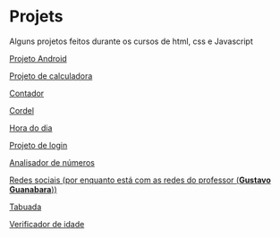 # Projets
 Alguns projetos feitos durante os cursos de html, css e Javascript

<p><a href="https://devrafaelcruz.github.io/Projets/android/index.html">Projeto Android
<p><a href="https://devrafaelcruz.github.io/Projets/calculadora/index.html">Projeto de calculadora
<p><a href="https://devrafaelcruz.github.io/Projets/contador/modelox.html">Contador 
<p><a href="https://devrafaelcruz.github.io/Projets/cordel/index.html">Cordel
<p><a href="https://devrafaelcruz.github.io/Projets/hora-do-dia/modelox.html">Hora do dia
<p><a href="https://devrafaelcruz.github.io/Projets/login/index.html">Projeto de login
<p><a href="https://devrafaelcruz.github.io/Projets/modelo/modelox.html">Analisador de números
<p><a href="https://devrafaelcruz.github.io/Projets/social/index.html">Redes sociais (por enquanto está com as redes do professor (<strong>Gustavo Guanabara</strong>))
<p><a href="https://devrafaelcruz.github.io/Projets/tabuada/modelox.html">Tabuada
<p><a href="https://devrafaelcruz.github.io/Projets/verificador-de-idade/modelox.html">Verificador de idade